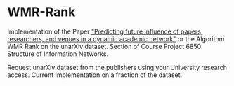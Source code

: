 # WMR-Rank
Implementation of the Paper ["Predicting future influence of papers, researchers, and venues in a dynamic academic network"](https://www.sciencedirect.com/science/article/pii/S1751157719301786) or the Algorithm WMR Rank on the unarXiv dataset. Section of Course Project 6850: Structure of Information Networks.

Request unarXiv dataset from the publishers using your University research access. Current Implementation on a fraction of the dataset.
